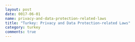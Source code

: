 ```yaml
---
layout: post
date: 0017-06-01
name: privacy-and-data-protection-related-laws
title: "Turkey: Privacy and Data Protection-related Laws"
category: turkey
comments: true
---
```


